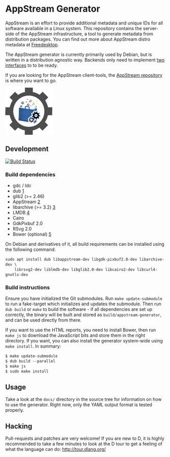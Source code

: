 # AppStream Generator

AppStream is an effort to provide additional metadata and unique IDs for all software available in a Linux system.
This repository contains the server-side of the AppStream infrastructure, a tool to generate metadata from distribution packages. You can find out more about AppStream distro metadata at [Freedesktop](http://www.freedesktop.org/software/appstream/docs/chap-DistroData.html#sect-AppStream-ASXML).

The AppStream generator is currently primarily used by Debian, but is written in a distribution agnostic way. Backends only need to implement [two interfaces](source/backends/interfaces.d) to to be ready.

If you are looking for the AppStream client-tools, the [AppStream repository](https://github.com/ximion/appstream) is where you want to go.

![AppStream Generator Logo](data/templates/default/static/img/asgen.png "AppStream Generator")


## Development
[![Build Status](https://travis-ci.org/ximion/appstream-generator.svg?branch=master)](https://travis-ci.org/ximion/appstream-generator)

### Build dependencies

 * gdc / ldc
 * dub [1]
 * glib2 (>= 2.46)
 * AppStream [2]
 * libarchive (>= 3.2) [3]
 * LMDB [4]
 * Cairo
 * GdkPixbuf 2.0
 * RSvg 2.0
 * Bower (optional) [5]

[1]: https://code.dlang.org/download
[2]: https://github.com/ximion/appstream
[3]: http://www.libarchive.org/
[4]: http://symas.com/mdb/
[5]: http://bower.io/

On Debian and derivatives of it, all build requirements can be installed using the following command:
```ShellSession
sudo apt install dub libappstream-dev libgdk-pixbuf2.0-dev libarchive-dev \
    librsvg2-dev liblmdb-dev libglib2.0-dev libcairo2-dev libcurl4-gnutls-dev
```

### Build instructions

Ensure you have initialized the Git submodules. Run `make update-submodule` to run a fake-target which initializes and updates the submodule.
Then run `dub build` or `make` to build the software - if all dependencies are set up correctly, the binary will be built and stored as `build/appstream-generator`,
and can be used directly from there.

If you want to use the HTML reports, you need to install Bower, then run `make js` to download the JavaScript bits and store them in the right directory.
If you want, you can also install the generator system-wide using `make install`. In summary:
```ShellSession
$ make update-submodule
$ dub build --parallel
$ make js
$ sudo make install
```

## Usage

Take a look at the `docs/` directory in the source tree for information on how to use the generator. Right now, only the YAML output format is tested properly.

## Hacking

Pull-requests and patches are very welcome! If you are new to D, it is highly recommended to take a few minutes to look at the D tour to get a feeling of what the language can do: http://tour.dlang.org/
